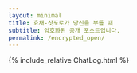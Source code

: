 ```yaml
---
layout: minimal
title: 효채-삿포로가 당신을 부를 때
subtitle: 암호화된 공개 포스트입니다.
permalink: /encrypted_open/
---
```


{% include_relative ChatLog.html %}
